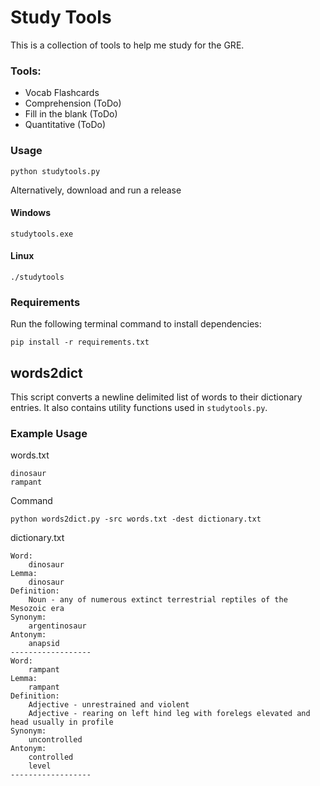 # Study Tools
This is a collection of tools to help me study for the GRE.

### Tools:
* Vocab Flashcards
* Comprehension (ToDo)
* Fill in the blank (ToDo)
* Quantitative (ToDo)

### Usage
```
python studytools.py
```
Alternatively, download and run a release
#### Windows
```
studytools.exe
```
#### Linux
```
./studytools
```

### Requirements
Run the following terminal command to install dependencies:
```
pip install -r requirements.txt
```

## words2dict
This script converts a newline delimited list of words to their dictionary entries. It also contains utility functions
used in `studytools.py`.

### Example Usage
words.txt
```
dinosaur
rampant
```

Command
```
python words2dict.py -src words.txt -dest dictionary.txt
```

dictionary.txt
```
Word:
	dinosaur
Lemma:
	dinosaur
Definition:
	Noun - any of numerous extinct terrestrial reptiles of the Mesozoic era
Synonym:
	argentinosaur
Antonym:
	anapsid
------------------
Word:
	rampant
Lemma:
	rampant
Definition:
	Adjective - unrestrained and violent
	Adjective - rearing on left hind leg with forelegs elevated and head usually in profile
Synonym:
	uncontrolled
Antonym:
	controlled
	level
------------------
```
